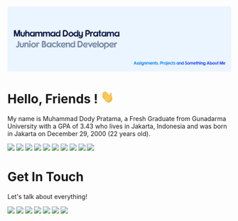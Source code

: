 [![Header](https://raw.githubusercontent.com/mdodeep/mdodeep/main/header-mdodeep-github.png "Header")](https://mdody.com/)
# Hello, Friends ! <img src="https://raw.githubusercontent.com/mdodeep/mdodeep/main/wave-hand.gif" width="30px" height="30px" />
My name is Muhammad Dody Pratama, a Fresh Graduate from Gunadarma University with a GPA of 3.43 who lives in Jakarta, Indonesia and was born in Jakarta on December 29, 2000 (22 years old).

![](https://img.shields.io/badge/Text%20Editor-Visual%20Studio%20Code-informational?style=flat&logo=visualstudiocode&logoColor=white&color=0082f8)
![](https://img.shields.io/badge/Browser-Google%20Chrome-informational?style=flat&logo=googlechrome&logoColor=white&color=0082f8)
![](https://img.shields.io/badge/Code-HTML5-informational?style=flat&logo=html5&logoColor=white&color=0082f8)
![](https://img.shields.io/badge/Code-PHP-informational?style=flat&logo=php&logoColor=white&color=0082f8)
![](https://img.shields.io/badge/Code-JavaScript-informational?style=flat&logo=javascript&logoColor=white&color=0082f8)
![](https://img.shields.io/badge/Code-Jquery-informational?style=flat&logo=jquery&logoColor=white&color=0082f8)
![](https://img.shields.io/badge/Code-Bootstrap%20Framework-informational?style=flat&logo=bootstrap&logoColor=white&color=0082f8)
![](https://img.shields.io/badge/Tools-Laragon-informational?style=flat&logo=laragon&logoColor=white&color=0082f8)
![](https://img.shields.io/badge/Tools-MySQL-informational?style=flat&logo=mysql&logoColor=white&color=0082f8)
![](https://img.shields.io/badge/CMS-WordPress-informational?style=flat&logo=wordpress&logoColor=white&color=0082f8)

# Get In Touch
Let's talk about everything!

[![](https://img.shields.io/badge/Instagram-E4405F?style=for-the-badge&logo=instagram&logoColor=white)](https://www.instagram.com/mdodeep/)
[![](https://img.shields.io/badge/Facebook-1877F2?style=for-the-badge&logo=facebook&logoColor=white)](https://www.facebook.com/nbq.hn/)
[![](https://img.shields.io/badge/X-000000?style=for-the-badge&logo=x&logoColor=white)](https://x.com/mdodeep/)
[![](https://img.shields.io/badge/GitHub-100000?style=for-the-badge&logo=github&logoColor=white)](https://github.com/mdodeep/)
[![](https://img.shields.io/badge/Telegram-2CA5E0?style=for-the-badge&logo=telegram&logoColor=white)](https://t.me/mdodeep/)
[![](https://img.shields.io/badge/Gmail-D14836?style=for-the-badge&logo=gmail&logoColor=white)](mailto:dodypratamaa29@gmail.com)
[![](https://img.shields.io/badge/LinkedIn-0077B5?style=for-the-badge&logo=linkedin&logoColor=white)](https://www.linkedin.com/in/mdodyy/)
